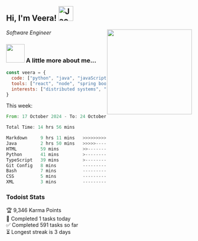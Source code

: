 <h2> Hi, I'm Veera! <img src="https://raw.githubusercontent.com/Tarikul-Islam-Anik/Animated-Fluent-Emojis/master/Emojis/Activities/Jack-O-Lantern.png" alt="Jack-O-Lantern" width="40" height="40" /></h2>
<img align='right' src="https://user-images.githubusercontent.com/74038190/213911110-aedbef38-a29f-4b6b-a65c-11608b4f75a5.gif" width="230">
<p><em>Software Engineer</em></p>


### <img src="https://user-images.githubusercontent.com/74038190/216656963-09118229-8a9e-4af0-910c-c37f35f2e210.gif" width="50"> A little more about me...  

```javascript
const veera = {
  code: ["python", "java", "javaScript", "typeScript", "c++"],
  tools: ["react", "node", "spring boot", "docker", "next.JS", "aws"],
  interests: ["distributed systems", "enterprise software", "parallel computing", "cloud computing", "machine learning", "AI"]
}
```
This week:
<!--START_SECTION:waka-->

```rust
From: 17 October 2024 - To: 24 October 2024

Total Time: 14 hrs 56 mins

Markdown     9 hrs 11 mins   >>>>>>>>>>>>>>>----------   61.52 %
Java         2 hrs 50 mins   >>>>>--------------------   19.00 %
HTML         59 mins         >>-----------------------   06.69 %
Python       41 mins         >------------------------   04.65 %
TypeScript   39 mins         >------------------------   04.37 %
Git Config   8 mins          -------------------------   00.97 %
Bash         7 mins          -------------------------   00.79 %
CSS          5 mins          -------------------------   00.66 %
XML          3 mins          -------------------------   00.44 %
```

<!--END_SECTION:waka-->


### Todoist Stats

<!-- TODO-IST:START -->
🏆  9,346 Karma Points           
🌸  Completed 1 tasks today           
✅  Completed 591 tasks so far           
⏳  Longest streak is 3 days
<!-- TODO-IST:END -->
<!--
Profile views:
[![](https://visitcount.itsvg.in/api?id=veeravivekt&label=Profile%20Views&color=1&icon=2&pretty=false)](https://visitcount.itsvg.in)
-->
